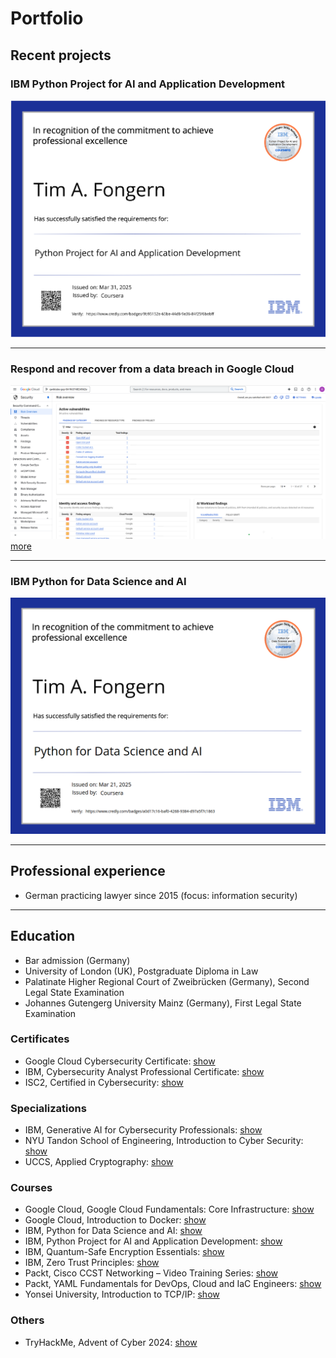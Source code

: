 # Portfolio

## Recent projects

### IBM Python Project for AI and Application Development
![Certificate](https://github.com/january1073/portfolio/blob/main/ibm_python_for_ai.png)

---

### Respond and recover from a data breach in Google Cloud
![Screenshot](https://github.com/january1073/portfolio/blob/main/google/google_cloud_cybersecurity/capstone/1_findings_category.png)
<a href="https://github.com/january1073/portfolio/tree/main/google/google_cloud_cybersecurity/capstone/README.md">more</a>

---

### IBM Python for Data Science and AI
![Certificate](https://github.com/january1073/portfolio/blob/main/ibm_python_data_science_ai.png)

---

## Professional experience

- German practicing lawyer since 2015 (focus: information security)

---

## Education

- Bar admission (Germany)
- University of London (UK), Postgraduate Diploma in Law
- Palatinate Higher Regional Court of Zweibrücken (Germany), Second Legal State Examination
- Johannes Gutengerg University Mainz (Germany), First Legal State Examination

### Certificates

- Google Cloud Cybersecurity Certificate: <a href="https://www.credly.com/badges/8354ef22-6812-422d-80d2-9c62951ed9db/public_url">show</a>
- IBM, Cybersecurity Analyst Professional Certificate: <a href="https://github.com/january1073/portfolio/blob/main/ibm/ibm_cybersecurity_analyst.pdf">show</a>
- ISC2, Certified in Cybersecurity: <a href="https://github.com/january1073/portfolio/blob/main/isc2/isc2_cc.pdf">show</a>

### Specializations

- IBM, Generative AI for Cybersecurity Professionals: <a href="https://github.com/january1073/portfolio/blob/main/ibm/ibm_genai_for_cybersecurity.pdf">show</a>
- NYU Tandon School of Engineering, Introduction to Cyber Security: <a href="https://github.com/january1073/portfolio/blob/main/nyu/nyu_intro_cyber_security.pdf">show</a>
- UCCS, Applied Cryptography: <a href="https://github.com/january1073/portfolio/blob/main/uccs/uccs_applied_cryptography.pdf">show</a>

### Courses

- Google Cloud, Google Cloud Fundamentals: Core Infrastructure: <a href="https://github.com/january1073/portfolio/blob/main/google/google_cloud_fundamentals.pdf">show</a>
- Google Cloud, Introduction to Docker: <a href="https://github.com/january1073/portfolio/blob/main/google/google_intro_docker.pdf">show</a>
- IBM, Python for Data Science and AI: <a href="https://github.com/january1073/portfolio/blob/main/ibm/ibm_python_data_science_ai.pdf">show</a>
- IBM, Python Project for AI and Application Development: <a href="https://github.com/january1073/portfolio/blob/main/ibm/ibm_python_for_ai.pdf">show</a>
- IBM, Quantum-Safe Encryption Essentials: <a href="https://github.com/january1073/portfolio/blob/main/ibm/ibm_quantum-safe.pdf">show</a>
- IBM, Zero Trust Principles: <a href="https://github.com/january1073/portfolio/blob/main/ibm/ibm_zero_trust.pdf">show</a>
- Packt, Cisco CCST Networking &ndash; Video Training Series: <a href="https://github.com/january1073/portfolio/blob/main/packt/packt_cisco_ccst_video_training.pdf">show</a>
- Packt, YAML Fundamentals for DevOps, Cloud and IaC Engineers: <a href="https://github.com/january1073/portfolio/blob/main/packt/packt_yaml_fundamentals.pdf">show</a>
- Yonsei University, Introduction to TCP/IP: <a href="https://github.com/january1073/portfolio/blob/main/yonsei/yonsei_intro_tcp_ip.pdf">show</a>

### Others

- TryHackMe, Advent of Cyber 2024: <a href="https://github.com/january1073/portfolio/blob/main/thm/thm_aoc24.pdf">show</a>
